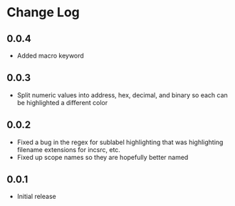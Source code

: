 # Change Log

## 0.0.4
- Added macro keyword

## 0.0.3
- Split numeric values into address, hex, decimal, and binary so each can be highlighted a different color

## 0.0.2
- Fixed a bug in the regex for sublabel highlighting that was highlighting filename extensions for incsrc, etc.
- Fixed up scope names so they are hopefully better named

## 0.0.1
- Initial release
